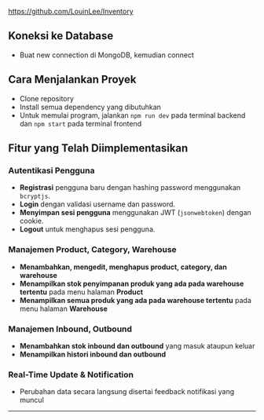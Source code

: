 https://github.com/LouinLee/Inventory

## Koneksi ke Database
- Buat new connection di MongoDB, kemudian connect

## Cara Menjalankan Proyek
- Clone repository
- Install semua dependency yang dibutuhkan
- Untuk memulai program, jalankan `npm run dev` pada terminal backend dan `npm start` pada terminal frontend

## Fitur yang Telah Diimplementasikan

### **Autentikasi Pengguna**
- **Registrasi** pengguna baru dengan hashing password menggunakan `bcryptjs`.
- **Login** dengan validasi username dan password.
- **Menyimpan sesi pengguna** menggunakan JWT (`jsonwebtoken`) dengan cookie.
- **Logout** untuk menghapus sesi pengguna.

### **Manajemen Product, Category, Warehouse**
- **Menambahkan, mengedit, menghapus product, category, dan warehouse**
- **Menampilkan stok penyimpanan produk yang ada pada warehouse tertentu** pada menu halaman **Product**
- **Menampilkan semua produk yang ada pada warehouse tertentu** pada menu halaman **Warehouse**

### **Manajemen Inbound, Outbound**
- **Menambahkan stok inbound dan outbound** yang masuk ataupun keluar
- **Menampilkan histori inbound dan outbound**
  
### **Real-Time Update & Notification**
- Perubahan data secara langsung disertai feedback notifikasi yang muncul

---
